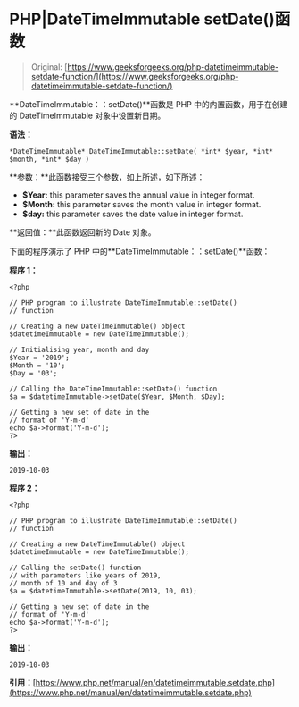 # PHP|DateTimeImmutable setDate()函数

> Original: [https://www.geeksforgeeks.org/php-datetimeimmutable-setdate-function/](https://www.geeksforgeeks.org/php-datetimeimmutable-setdate-function/)

**DateTimeImmutable：：setDate()**函数是 PHP 中的内置函数，用于在创建的 DateTimeImmutable 对象中设置新日期。

**语法：**

```
*DateTimeImmutable* DateTimeImmutable::setDate( *int* $year, *int* $month, *int* $day )

```

**参数：**此函数接受三个参数，如上所述，如下所述：

*   **$Year:** this parameter saves the annual value in integer format.
*   **$Month:** this parameter saves the month value in integer format.
*   **$day:** this parameter saves the date value in integer format.

**返回值：**此函数返回新的 Date 对象。

下面的程序演示了 PHP 中的**DateTimeImmutable：：setDate()**函数：

**程序 1：**

```
<?php

// PHP program to illustrate DateTimeImmutable::setDate()
// function

// Creating a new DateTimeImmutable() object
$datetimeImmutable = new DateTimeImmutable();

// Initialising year, month and day
$Year = '2019';
$Month = '10';
$Day = '03';

// Calling the DateTimeImmutable::setDate() function
$a = $datetimeImmutable->setDate($Year, $Month, $Day);

// Getting a new set of date in the
// format of 'Y-m-d'
echo $a->format('Y-m-d');
?>
```

**输出：**

```
2019-10-03

```

**程序 2：**

```
<?php

// PHP program to illustrate DateTimeImmutable::setDate()
// function

// Creating a new DateTimeImmutable() object
$datetimeImmutable = new DateTimeImmutable();

// Calling the setDate() function
// with parameters like years of 2019,
// month of 10 and day of 3
$a = $datetimeImmutable->setDate(2019, 10, 03);

// Getting a new set of date in the
// format of 'Y-m-d'
echo $a->format('Y-m-d');
?>
```

**输出：**

```
2019-10-03

```

**引用：**[https://www.php.net/manual/en/datetimeimmutable.setdate.php](https://www.php.net/manual/en/datetimeimmutable.setdate.php)